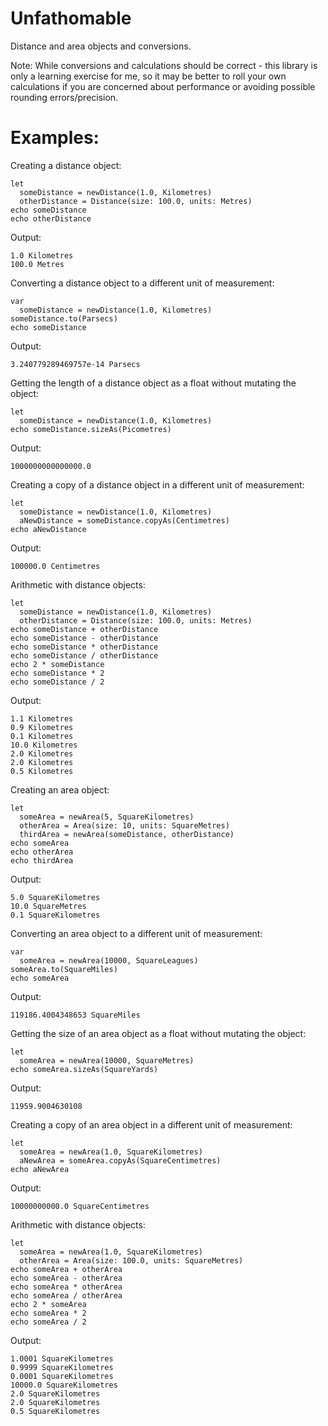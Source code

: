# Unfathomable

Distance and area objects and conversions.

Note: While conversions and calculations should be correct - this library is only a learning exercise for me, so it may be better to roll your own calculations if you are concerned about performance or avoiding possible rounding errors/precision.

# Examples:

Creating a distance object:

    let 
      someDistance = newDistance(1.0, Kilometres)
      otherDistance = Distance(size: 100.0, units: Metres)
    echo someDistance
    echo otherDistance

Output:

    1.0 Kilometres
    100.0 Metres
      
Converting a distance object to a different unit of measurement:

    var 
      someDistance = newDistance(1.0, Kilometres)
    someDistance.to(Parsecs)
    echo someDistance
    
Output:

    3.240779289469757e-14 Parsecs
    
Getting the length of a distance object as a float without mutating the object:

    let 
      someDistance = newDistance(1.0, Kilometres)
    echo someDistance.sizeAs(Picometres)
    
Output:

    1000000000000000.0
    
Creating a copy of a distance object in a different unit of measurement:

    let 
      someDistance = newDistance(1.0, Kilometres)
      aNewDistance = someDistance.copyAs(Centimetres)
    echo aNewDistance
    
Output:

    100000.0 Centimetres
    
Arithmetic with distance objects:

    let 
      someDistance = newDistance(1.0, Kilometres)
      otherDistance = Distance(size: 100.0, units: Metres)
    echo someDistance + otherDistance
    echo someDistance - otherDistance
    echo someDistance * otherDistance
    echo someDistance / otherDistance
    echo 2 * someDistance
    echo someDistance * 2
    echo someDistance / 2
    
Output:

    1.1 Kilometres
    0.9 Kilometres
    0.1 Kilometres
    10.0 Kilometres
    2.0 Kilometres
    2.0 Kilometres
    0.5 Kilometres
    
Creating an area object:
    
    let
      someArea = newArea(5, SquareKilometres)
      otherArea = Area(size: 10, units: SquareMetres)
      thirdArea = newArea(someDistance, otherDistance)
    echo someArea
    echo otherArea
    echo thirdArea
    
Output:

    5.0 SquareKilometres
    10.0 SquareMetres
    0.1 SquareKilometres
    
      
Converting an area object to a different unit of measurement:

    var 
      someArea = newArea(10000, SquareLeagues)
    someArea.to(SquareMiles)
    echo someArea
    
Output:

    119186.4004348653 SquareMiles
    
Getting the size of an area object as a float without mutating the object:

    let 
      someArea = newArea(10000, SquareMetres)
    echo someArea.sizeAs(SquareYards)
    
Output:

    11959.9004630108
    
Creating a copy of an area object in a different unit of measurement:

    let 
      someArea = newArea(1.0, SquareKilometres)
      aNewArea = someArea.copyAs(SquareCentimetres)
    echo aNewArea
    
Output:

    10000000000.0 SquareCentimetres
    
Arithmetic with distance objects:

    let 
      someArea = newArea(1.0, SquareKilometres)
      otherArea = Area(size: 100.0, units: SquareMetres)
    echo someArea + otherArea
    echo someArea - otherArea
    echo someArea * otherArea
    echo someArea / otherArea
    echo 2 * someArea
    echo someArea * 2
    echo someArea / 2
    
Output:

    1.0001 SquareKilometres
    0.9999 SquareKilometres
    0.0001 SquareKilometres
    10000.0 SquareKilometres
    2.0 SquareKilometres
    2.0 SquareKilometres
    0.5 SquareKilometres
    
    
